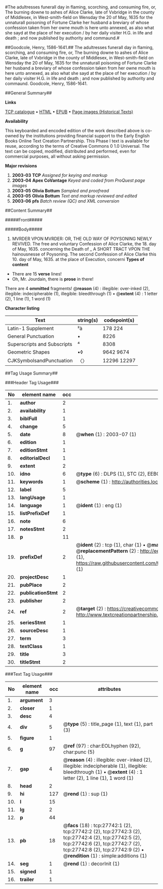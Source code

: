 #The adultresses funerall day in flaming, scorching, and          consuming fire, or, The burning downe to ashes of Alice Clarke, late of         Vxbridge in the county of Middlesex, in West-smith-field on Wensday the 20 of   May, 1635 for the unnaturall poisoning of Fortune Clarke her husband a  breviary of whose confession taken from her owne mouth is     here unto annexed, as also what she sayd at the place of her execution / by  her daily visiter H.G. in life and death ; and now published by authority and   commaund.#

##Goodcole, Henry, 1586-1641.##
The adultresses funerall day in flaming, scorching, and          consuming fire, or, The burning downe to ashes of Alice Clarke, late of         Vxbridge in the county of Middlesex, in West-smith-field on Wensday the 20 of   May, 1635 for the unnaturall poisoning of Fortune Clarke her husband a  breviary of whose confession taken from her owne mouth is     here unto annexed, as also what she sayd at the place of her execution / by  her daily visiter H.G. in life and death ; and now published by authority and   commaund.
Goodcole, Henry, 1586-1641.

##General Summary##

**Links**

[TCP catalogue](http://www.ota.ox.ac.uk/tcp/)  • 
[HTML](http://tei.it.ox.ac.uk/tcp/Texts-HTML/free/A01/A01868.html)  • 
[EPUB](http://tei.it.ox.ac.uk/tcp/Texts-EPUB/free/A01/A01868.epub) • 
[Page images (Historical Texts)](https://data.historicaltexts.jisc.ac.uk/view?pubId=eebo-24507671e&pageId=eebo-24507671e-27742-1)

**Availability**

This keyboarded and encoded edition of the
	       work described above is co-owned by the institutions
	       providing financial support to the Early English Books
	       Online Text Creation Partnership. This Phase I text is
	       available for reuse, according to the terms of Creative
	       Commons 0 1.0 Universal. The text can be copied,
	       modified, distributed and performed, even for
	       commercial purposes, all without asking permission.

**Major revisions**

1. __2003-03__ __TCP__ *Assigned for keying and markup*
1. __2003-04__ __Apex CoVantage__ *Keyed and coded from ProQuest page images*
1. __2003-05__ __Olivia Bottum__ *Sampled and proofread*
1. __2003-05__ __Olivia Bottum__ *Text and markup reviewed and edited*
1. __2003-06__ __pfs__ *Batch review (QC) and XML conversion*

##Content Summary##

#####Front#####

#####Body#####

1. MVRDER VPON MVRDER: OR, THE OLD WAY OF POYSONING NEWLY REVIVED.
The free and voluntary Confession of Alice Clarke, the 18. day of May, 1635. concerning the Death of
    _ A SHORT TRACT VPON THE hainousnesse of Poysoning.
The second Confession of Alice Clarke this 10. day of May, 1635. at the place of Execution, concerni
**Types of content**

  * There are 15 **verse** lines!
  * Oh, Mr. Jourdain, there is **prose** in there!

There are 4 **ommitted** fragments! 
 @__reason__ (4) : illegible: over-inked (2), illegible: indecipherable (1), illegible: bleedthrough (1)  •  @__extent__ (4) : 1 letter (2), 1 line (1), 1 word (1)

**Character listing**


|Text|string(s)|codepoint(s)|
|---|---|---|
|Latin-1 Supplement|²à|178 224|
|General Punctuation|•|8226|
|Superscripts             and Subscripts|⁴|8308|
|Geometric Shapes|▪◊|9642 9674|
|CJKSymbolsandPunctuation|〈〉|12296 12297|

##Tag Usage Summary##

###Header Tag Usage###

|No|element name|occ|attributes|
|---|---|---|---|
|1.|__author__|2||
|2.|__availability__|1||
|3.|__biblFull__|1||
|4.|__change__|5||
|5.|__date__|8| @__when__ (1) : 2003-07 (1)|
|6.|__edition__|1||
|7.|__editionStmt__|1||
|8.|__editorialDecl__|1||
|9.|__extent__|2||
|10.|__idno__|6| @__type__ (6) : DLPS (1), STC (2), EEBO-CITATION (1), OCLC (1), VID (1)|
|11.|__keywords__|1| @__scheme__ (1) : http://authorities.loc.gov/ (1)|
|12.|__label__|5||
|13.|__langUsage__|1||
|14.|__language__|1| @__ident__ (1) : eng (1)|
|15.|__listPrefixDef__|1||
|16.|__note__|6||
|17.|__notesStmt__|2||
|18.|__p__|11||
|19.|__prefixDef__|2| @__ident__ (2) : tcp (1), char (1)  •  @__matchPattern__ (2) : ([0-9\-]+):([0-9IVX]+) (1), (.+) (1)  •  @__replacementPattern__ (2) : http://eebo.chadwyck.com/downloadtiff?vid=$1&page=$2 (1), https://raw.githubusercontent.com/textcreationpartnership/Texts/master/tcpchars.xml#$1 (1)|
|20.|__projectDesc__|1||
|21.|__pubPlace__|2||
|22.|__publicationStmt__|2||
|23.|__publisher__|2||
|24.|__ref__|2| @__target__ (2) : https://creativecommons.org/publicdomain/zero/1.0/ (1), http://www.textcreationpartnership.org/docs/. (1)|
|25.|__seriesStmt__|1||
|26.|__sourceDesc__|1||
|27.|__term__|3||
|28.|__textClass__|1||
|29.|__title__|3||
|30.|__titleStmt__|2||


###Text Tag Usage###

|No|element name|occ|attributes|
|---|---|---|---|
|1.|__argument__|3||
|2.|__closer__|1||
|3.|__desc__|4||
|4.|__div__|5| @__type__ (5) : title_page (1), text (1), part (3)|
|5.|__figure__|1||
|6.|__g__|97| @__ref__ (97) : char:EOLhyphen (92), char:punc (5)|
|7.|__gap__|4| @__reason__ (4) : illegible: over-inked (2), illegible: indecipherable (1), illegible: bleedthrough (1)  •  @__extent__ (4) : 1 letter (2), 1 line (1), 1 word (1)|
|8.|__head__|2||
|9.|__hi__|127| @__rend__ (1) : sup (1)|
|10.|__l__|15||
|11.|__lg__|2||
|12.|__p__|44||
|13.|__pb__|18| @__facs__ (18) : tcp:27742:1 (2), tcp:27742:2 (2), tcp:27742:3 (2), tcp:27742:4 (2), tcp:27742:5 (2), tcp:27742:6 (2), tcp:27742:7 (2), tcp:27742:8 (2), tcp:27742:9 (2)  •  @__rendition__ (1) : simple:additions (1)|
|14.|__seg__|1| @__rend__ (1) : decorInit (1)|
|15.|__signed__|1||
|16.|__trailer__|1||

